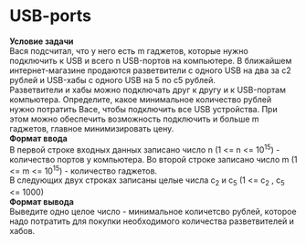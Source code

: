 # USB-ports
**Условие задачи**  
Вася подсчитал, что у него есть m гаджетов, которые нужно подключить к USB и всего n USB-портов на компьютере. В ближайшем интернет-магазине продаются разветвители с одного USB на два за c2 рублей и USB-хабы с одного USB на 5 по c5 рублей.  
Разветвители и хабы можно подключать друг к другу и к USB-портам компьютера. Определите, какое минимальное количество рублей нужно потратить Васе, чтобы подключить все USB устройства. При этом можно обеспечить возможность подключить и больше m гаджетов, главное минимизировать цену.  
**Формат ввода**  
В первой строке входных данных записано число  n (1 <= n <= 10<sup>15</sup>) - количество портов у компьютера. Во второй строке записано число m (1 <= m <= 10<sup>15</sup>) - количество гаджетов.  
В следующих двух строках записаны целые числа c<sub>2</sub> и c<sub>5</sub> (1 <= c<sub>2</sub> , c<sub>5</sub>  <= 1000)  
**Формат вывода**  
Выведите одно целое число - минимальное количетсво рублей, которое надо потратить для покупки необходимого количества разветвителей и хабов.  
